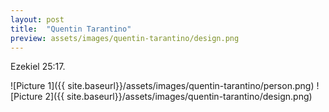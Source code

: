 ```yaml
---
layout: post
title:  "Quentin Tarantino"
preview: assets/images/quentin-tarantino/design.png
---
```


Ezekiel 25:17.

![Picture 1]({{ site.baseurl}}/assets/images/quentin-tarantino/person.png)
![Picture 2]({{ site.baseurl}}/assets/images/quentin-tarantino/design.png)
